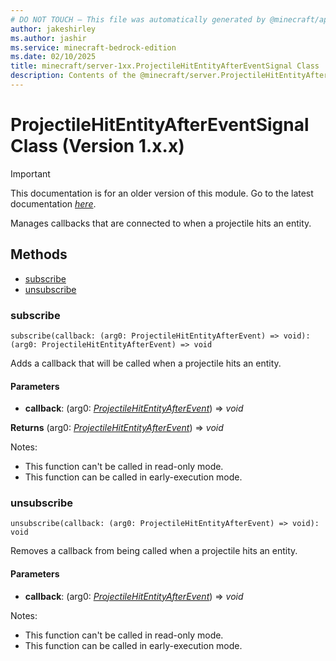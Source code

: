 ```yaml
---
# DO NOT TOUCH — This file was automatically generated by @minecraft/api-docs-generator, to report problems file an issue at https://github.com/Mojang/minecraft-scripting-libraries
author: jakeshirley
ms.author: jashir
ms.service: minecraft-bedrock-edition
ms.date: 02/10/2025
title: minecraft/server-1xx.ProjectileHitEntityAfterEventSignal Class
description: Contents of the @minecraft/server.ProjectileHitEntityAfterEventSignal class (Version 1.x.x).
---
```

# ProjectileHitEntityAfterEventSignal Class (Version 1.x.x)

> [!IMPORTANT]
> This documentation is for an older version of this module. Go to the latest documentation [*here*](../../../scriptapi/minecraft/server/ProjectileHitEntityAfterEventSignal.md).

Manages callbacks that are connected to when a projectile hits an entity.

## Methods
- [subscribe](#subscribe)
- [unsubscribe](#unsubscribe)

### **subscribe**
`
subscribe(callback: (arg0: ProjectileHitEntityAfterEvent) => void): (arg0: ProjectileHitEntityAfterEvent) => void
`

Adds a callback that will be called when a projectile hits an entity.

#### **Parameters**
- **callback**: (arg0: [*ProjectileHitEntityAfterEvent*](ProjectileHitEntityAfterEvent.md)) => *void*

**Returns** (arg0: [*ProjectileHitEntityAfterEvent*](ProjectileHitEntityAfterEvent.md)) => *void*
  
Notes:
- This function can't be called in read-only mode.
- This function can be called in early-execution mode.

### **unsubscribe**
`
unsubscribe(callback: (arg0: ProjectileHitEntityAfterEvent) => void): void
`

Removes a callback from being called when a projectile hits an entity.

#### **Parameters**
- **callback**: (arg0: [*ProjectileHitEntityAfterEvent*](ProjectileHitEntityAfterEvent.md)) => *void*
  
Notes:
- This function can't be called in read-only mode.
- This function can be called in early-execution mode.
